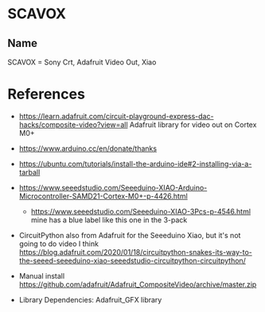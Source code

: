 # SCAVOX

## Name

SCAVOX = Sony Crt, Adafruit Video Out, Xiao

# References
- https://learn.adafruit.com/circuit-playground-express-dac-hacks/composite-video?view=all Adafruit library for video out on Cortex M0+

- https://www.arduino.cc/en/donate/thanks
- https://ubuntu.com/tutorials/install-the-arduino-ide#2-installing-via-a-tarball
- https://www.seeedstudio.com/Seeeduino-XIAO-Arduino-Microcontroller-SAMD21-Cortex-M0+-p-4426.html
  
  - https://www.seeedstudio.com/Seeeduino-XIAO-3Pcs-p-4546.html mine has a blue label like this one in the 3-pack

- CircuitPython also from Adafruit for the Seeeduino Xiao, but it's not going to do video I think
https://blog.adafruit.com/2020/01/18/circuitpython-snakes-its-way-to-the-seeed-seeeduino-xiao-seeedstudio-circuitpython-circuitpython/

- Manual install https://github.com/adafruit/Adafruit_CompositeVideo/archive/master.zip
- Library Dependencies:  Adafruit_GFX library
